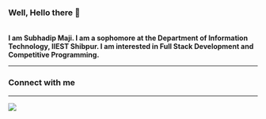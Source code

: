### Well, Hello there 👋
 
<br>
<b> I am Subhadip Maji. I am a sophomore at the Department of  Information Technology, IIEST Shibpur. I am interested in Full Stack Development and Competitive Programming.</b>
<hr>
<h3> Connect with me</h3>
<hr>
<img src="https://github-readme-stats.vercel.app/api?username=atheistsoldier&&show_icons=true&title_color=ffffff&icon_color=bb2acf&text_color=daf7dc&bg_color=151515">
